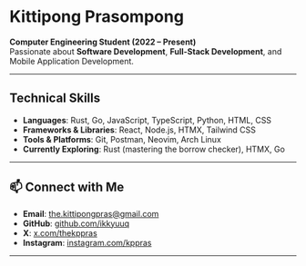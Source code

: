 # Kittipong Prasompong

**Computer Engineering Student (2022 – Present)**  
Passionate about **Software Development**, **Full-Stack Development**, and Mobile Application Development.

---

## Technical Skills

- **Languages**: Rust, Go, JavaScript, TypeScript, Python, HTML, CSS
- **Frameworks & Libraries**: React, Node.js, HTMX, Tailwind CSS
- **Tools & Platforms**: Git, Postman, Neovim, Arch Linux
- **Currently Exploring**: Rust (mastering the borrow checker), HTMX, Go

---

## 📫 Connect with Me

- **Email**: [the.kittipongpras@gmail.com](mailto:the.kittipongpras@gmail.com)  
- **GitHub**: [github.com/ikkyuuq](https://github.com/ikkyuuq)  
- **X**: [x.com/thekppras](https://x.com/thekppras)  
- **Instagram**: [instagram.com/kppras](https://www.instagram.com/kppras/)

---
